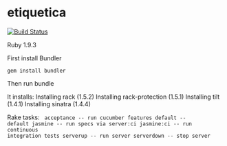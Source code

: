 etiquetica
==========

[![Build Status](https://travis-ci.org/desarrollolocal/etiquetica.png?branch=master)](https://travis-ci.org/desarrollolocal/etiquetica)

Ruby 1.9.3

First install Bundler

<code>gem install bundler</code>

Then run bundle

It installs:
Installing rack (1.5.2) 
Installing rack-protection (1.5.1) 
Installing tilt (1.4.1) 
Installing sinatra (1.4.4)

Rake tasks:
<code>
acceptance  -- run cucumber features
default     -- default
jasmine     -- run specs via server:ci
jasmine:ci  -- run continuous integration tests
serverup    -- run server
serverdown  -- stop server
</code>

